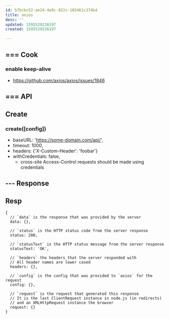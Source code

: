```yaml
---
id: b7bcbc52-ae24-4a9c-822c-102461c374b4
title: axios
desc: ''
updated: 1595529226197
created: 1595529226197

---
```



## === Cook

### enable keep-alive
- https://github.com/axios/axios/issues/1846

## === API

## Create

### create([config])
- baseURL: 'https://some-domain.com/api/',
- timeout: 1000,
- headers: {'X-Custom-Header': 'foobar'}
- withCredentials: false,
    - cross-site Access-Control requests should be made using credentials<Paste>


## --- Response

## Resp
```
{
  // `data` is the response that was provided by the server
  data: {},

  // `status` is the HTTP status code from the server response
  status: 200,

  // `statusText` is the HTTP status message from the server response
  statusText: 'OK',

  // `headers` the headers that the server responded with
  // All header names are lower cased
  headers: {},

  // `config` is the config that was provided to `axios` for the request
  config: {},

  // `request` is the request that generated this response
  // It is the last ClientRequest instance in node.js (in redirects)
  // and an XMLHttpRequest instance the browser
  request: {}
}
```
